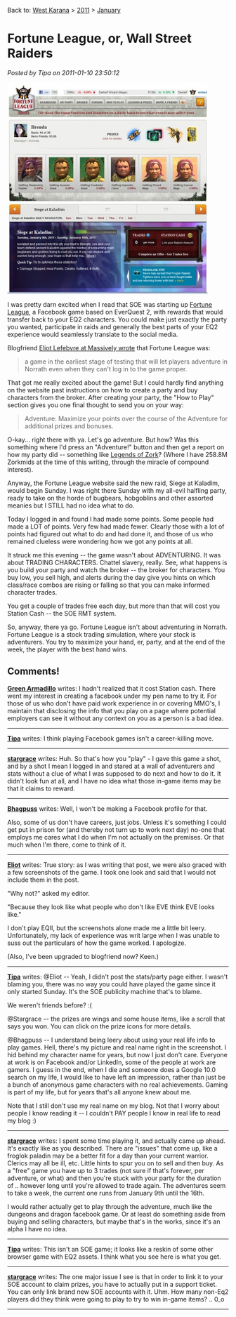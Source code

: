 Back to: [West Karana](/posts/westkarana.md) > [2011](/posts/2011/westkarana.md) > [January](./westkarana.md)
# Fortune League, or, Wall Street Raiders

*Posted by Tipa on 2011-01-10 23:50:12*

[![](../../../uploads/2011/01/Fullscreen-capture-1102011-100610-PM-456x480.jpg "Fortune League")](../../../uploads/2011/01/Fullscreen-capture-1102011-100610-PM.jpg)

I was pretty darn excited when I read that SOE was starting up [Fortune League](http://apps.facebook.com/fortuneleague/), a Facebook game based on EverQuest 2, with rewards that would transfer back to your EQ2 characters. You could make just exactly the party you wanted, participate in raids and generally the best parts of your EQ2 experience would seamlessly translate to the social media.

Blogfriend [Eliot Lefebvre at Massively wrote](http://massively.joystiq.com/2011/01/07/fortune-league-brings-everquest-ii-into-the-facebook-realm/) that Fortune League was:


> a game in the earliest stage of testing that will let players adventure in Norrath even when they can't log in to the game proper.



That got me really excited about the game! But I could hardly find anything on the website past instructions on how to create a party and buy characters from the broker. After creating your party, the "How to Play" section gives you one final thought to send you on your way:


> Adventure: Maximize your points over the course of the Adventure for additional prizes and bonuses.



O-kay... right there with ya. Let's go adventure. But how? Was this something where I'd press an "Adventure!" button and then get a report on how my party did -- something like [Legends of Zork](http://www.legendsofzork.com/)? (Where I have 258.8M Zorkmids at the time of this writing, through the miracle of compound interest).

Anyway, the Fortune League website said the new raid, Siege at Kaladim, would begin Sunday. I was right there Sunday with my all-evil halfling party, ready to take on the horde of bugbears, hobgoblins and other assorted meanies but I STILL had no idea what to do.

Today I logged in and found I had made some points. Some people had made a LOT of points. Very few had made fewer. Clearly those with a lot of points had figured out what to do and had done it, and those of us who remained clueless were wondering how we got any points at all.

It struck me this evening -- the game wasn't about ADVENTURING. It was about TRADING CHARACTERS. Chattel slavery, really. See, what happens is you build your party and watch the broker -- the broker for characters. You buy low, you sell high, and alerts during the day give you hints on which class/race combos are rising or falling so that you can make informed character trades.

You get a couple of trades free each day, but more than that will cost you Station Cash -- the SOE RMT system.

So, anyway, there ya go. Fortune League isn't about adventuring in Norrath. Fortune League is a stock trading simulation, where your stock is adventurers. You try to maximize your hand, er, party, and at the end of the week, the player with the best hand wins.

## Comments!

**[Green Armadillo](http://playervsdeveloper.blogspot.com)** writes: I hadn't realized that it cost Station cash. There went my interest in creating a facebook under my pen name to try it. For those of us who don't have paid work experience in or covering MMO's, I maintain that disclosing the info that you play on a page where potential employers can see it without any context on you as a person is a bad idea.

---

**[Tipa](https://chasingdings.com)** writes: I think playing Facebook games isn't a career-killing move.

---

**[stargrace](http://mmoquests.com)** writes: Huh. So that's how you "play" - I gave this game a shot, and by a shot I mean I logged in and stared at a wall of adventurers and stats without a clue of what I was supposed to do next and how to do it. It didn't look fun at all, and I have no idea what those in-game items may be that it claims to reward.

---

**[Bhagpuss](http://Yourwebsite)** writes: Well, I won't be making a Facebook profile for that. 

Also, some of us don't have careers, just jobs. Unless it's something I could get put in prison for (and thereby not turn up to work next day) no-one that employs me cares what I do when I'm not actually on the premises. Or that much when I'm there, come to think of it.

---

**[Eliot](http://www.massively.com/bloggers/eliot-lefebvre)** writes: True story: as I was writing that post, we were also graced with a few screenshots of the game. I took one look and said that I would not include them in the post.

"Why not?" asked my editor.

"Because they look like what people who don't like EVE think EVE looks like."

I don't play EQII, but the screenshots alone made me a little bit leery. Unfortunately, my lack of experience was writ large when I was unable to suss out the particulars of how the game worked. I apologize.

(Also, I've been upgraded to blogfriend now? Keen.)

---

**[Tipa](https://chasingdings.com)** writes: @Eliot -- Yeah, I didn't post the stats/party page either. I wasn't blaming you, there was no way you could have played the game since it only started Sunday. It's the SOE publicity machine that's to blame.

We weren't friends before? :(

@Stargrace -- the prizes are wings and some house items, like a scroll that says you won. You can click on the prize icons for more details.

@Bhagpuss -- I understand being leery about using your real life info to play games. Hell, there's my picture and real name right in the screenshot. I hid behind my character name for years, but now I just don't care. Everyone at work is on Facebook and/or LinkedIn, some of the people at work are gamers. I guess in the end, when I die and someone does a Google 10.0 search on my life, I would like to have left an impression, rather than just be a bunch of anonymous game characters with no real achievements. Gaming is part of my life, but for years that's all anyone knew about me.

Note that I still don't use my real name on my blog. Not that I worry about people I know reading it -- I couldn't PAY people I know in real life to read my blog :)

---

**[stargrace](http://mmoquests.com)** writes: I spent some time playing it, and actually came up ahead. It's exactly like as you described. There are "issues" that come up, like a froglok paladin may be a better fit for a day than your current warrior. Clerics may all be ill, etc. Little hints to spur you on to sell and then buy. As a "free" game you have up to 3 trades (not sure if that's forever, per adventure, or what) and then you're stuck with your party for the duration of .. however long until you're allowed to trade again. The adventures seem to take a week, the current one runs from January 9th until the 16th. 

I would rather actually get to play through the adventure, much like the dungeons and dragon facebook game. Or at least do something aside from buying and selling characters, but maybe that's in the works, since it's an alpha I have no idea.

---

**[Tipa](https://chasingdings.com)** writes: This isn't an SOE game; it looks like a reskin of some other browser game with EQ2 assets. I think what you see here is what you get. 

---

**[stargrace](http://mmoquests.com)** writes: The one major issue I see is that in order to link it to your SOE account to claim prizes, you have to actually put in a support ticket. You can only link brand new SOE accounts with it. Uhm. How many non-Eq2 players did they think were going to play to try to win in-game items? .. 0\_o

---

